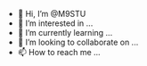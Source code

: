 - 👋 Hi, I’m @M9STU
- 👀 I’m interested in ...
- 🌱 I’m currently learning ...
- 💞️ I’m looking to collaborate on ...
- 📫 How to reach me ...

<!---
M9STU/M9STU is a ✨ special ✨ repository because its `README.md` (this file) appears on your GitHub profile.
You can click the Preview link to take a look at your changes.
--->
